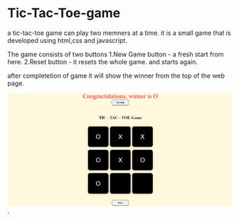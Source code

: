 # Tic-Tac-Toe-game
a tic-tac-toe game can play two memners at a time. it is a small game that is developed using html,css and javascript.

The game consists of two buttons
1.New Game button - a fresh start from here.
2.Reset button - it resets the whole game. and starts again.

after completetion of game it will show the winner from the top of the web page.

![image of tic-tac-toe game web page](images/game_output.png).
